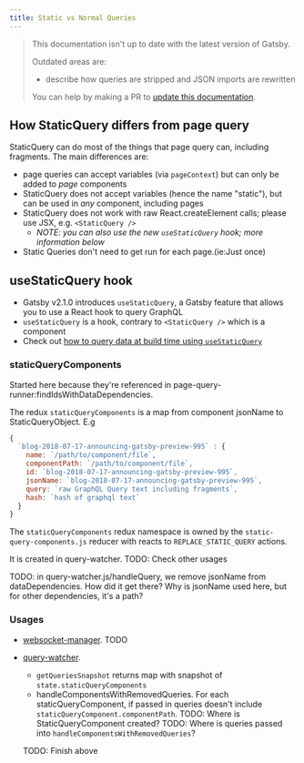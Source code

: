 ```yaml
---
title: Static vs Normal Queries
---
```


> This documentation isn't up to date with the latest version of Gatsby.
>
> Outdated areas are:
>
> - describe how queries are stripped and JSON imports are rewritten
>
> You can help by making a PR to [update this documentation](https://github.com/gatsbyjs/gatsby/issues/14228).

## How StaticQuery differs from page query

StaticQuery can do most of the things that page query can, including fragments. The main differences are:

- page queries can accept variables (via `pageContext`) but can only be added to _page_ components
- StaticQuery does not accept variables (hence the name "static"), but can be used in _any_ component, including pages
- StaticQuery does not work with raw React.createElement calls; please use JSX, e.g. `<StaticQuery />`
  - _NOTE: you can also use the new `useStaticQuery` hook; more information below_
- Static Queries don't need to get run for each page.(ie:Just once)

## useStaticQuery hook

- Gatsby v2.1.0 introduces `useStaticQuery`, a Gatsby feature that allows you to use a React hook to query GraphQL
- `useStaticQuery` is a hook, contrary to `<StaticQuery />` which is a component
- Check out [how to query data at build time using `useStaticQuery`](https://www.gatsbyjs.org/docs/use-static-query/)

### staticQueryComponents

Started here because they're referenced in page-query-runner:findIdsWithDataDependencies.

The redux `staticQueryComponents` is a map from component jsonName to StaticQueryObject. E.g

```javascript
{
  `blog-2018-07-17-announcing-gatsby-preview-995` : {
    name: `/path/to/component/file`,
    componentPath: `/path/to/component/file`,
    id: `blog-2018-07-17-announcing-gatsby-preview-995`,
    jsonName: `blog-2018-07-17-announcing-gatsby-preview-995`,
    query: `raw GraphQL Query text including fragments`,
    hash: `hash of graphql text`
  }
}
```

The `staticQueryComponents` redux namespace is owned by the `static-query-components.js` reducer with reacts to `REPLACE_STATIC_QUERY` actions.

It is created in query-watcher. TODO: Check other usages

TODO: in query-watcher.js/handleQuery, we remove jsonName from dataDependencies. How did it get there? Why is jsonName used here, but for other dependencies, it's a path?

### Usages

- [websocket-manager](#TODO). TODO
- [query-watcher](#TODO).

  - `getQueriesSnapshot` returns map with snapshot of `state.staticQueryComponents`
  - handleComponentsWithRemovedQueries. For each staticQueryComponent, if passed in queries doesn't include `staticQueryComponent.componentPath`. TODO: Where is StaticQueryComponent created? TODO: Where is queries passed into `handleComponentsWithRemovedQueries`?

  TODO: Finish above
